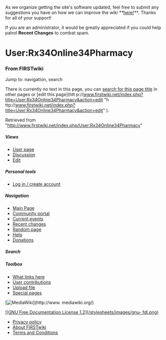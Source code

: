 As we organize getting the site's software updated, feel free to submit any
suggestions you have on how we can improve the wiki
_**_[here!](/index.php/User:Hallry/Suggestions "User:Hallry/Suggestions"
)_**_. Thanks for all of your support!

If you are an administrator, it would be greatly appreciated if you could help
patrol **Recent Changes** to combat spam.

# User:Rx34Online34Pharmacy

### From FIRSTwiki

Jump to: navigation, search

There is currently no text in this page, you can [search for this page
title](/index.php/Special:Search/Rx34Online34Pharmacy
"Special:Search/Rx34Online34Pharmacy" ) in other pages or [edit this page](htt
p://www.firstwiki.net/index.php?title=User:Rx34Online34Pharmacy&action=edit "h
ttp://www.firstwiki.net/index.php?title=User:Rx34Online34Pharmacy&action=edit"
).

Retrieved from
"<http://www.firstwiki.net/index.php/User:Rx34Online34Pharmacy>"

##### Views

  * [User page](/index.php?title=User:Rx34Online34Pharmacy&action=edit)
  * [Discussion](/index.php?title=User_talk:Rx34Online34Pharmacy&action=edit)
  * [Edit](/index.php?title=User:Rx34Online34Pharmacy&action=edit)

##### Personal tools

  * [Log in / create account](/index.php?title=Special:Userlogin&returnto=User:Rx34Online34Pharmacy)

[](/index.php/Main_Page "Main Page" )

##### Navigation

  * [Main Page](/index.php/Main_Page)
  * [Community portal](/index.php/FIRSTwiki:Community_portal)
  * [Current events](/index.php/Current_events)
  * [Recent changes](/index.php/Special:Recentchanges)
  * [Random page](/index.php/Special:Random)
  * [Help](/index.php/FIRSTwiki:Help)
  * [Donations](/index.php/FIRSTwiki:Site_support)

##### Search



##### Toolbox

  * [What links here](/index.php/Special:Whatlinkshere/User:Rx34Online34Pharmacy)
  * [User contributions](/index.php/Special:Contributions/Rx34Online34Pharmacy)
  * [Upload file](/index.php/Special:Upload)
  * [Special pages](/index.php/Special:Specialpages)

[![MediaWiki](/skins/common/images/poweredby_mediawiki_88x31.png)](http://www.
mediawiki.org/)

[![GNU Free Documentation License 1.2](/stylesheets/images/gnu-
fdl.png)](http://www.gnu.org/copyleft/fdl.html)

  * [Privacy policy](/index.php/FIRSTwiki:Privacy_policy "FIRSTwiki:Privacy policy" )
  * [About FIRSTwiki](/index.php/FIRSTwiki:About "FIRSTwiki:About" )
  * [Terms and Conditions](/index.php/FIRSTwiki:Terms_and_conditions "FIRSTwiki:Terms and conditions" )

